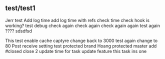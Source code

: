 ## test/test1
Jerr test
Add log time
add log time with refs
check time
check hook is working?
test debug
check again
check again
check again
again
test again
????
sdsdfsd

This test enable cache
captyre
change back to 3000
test again
change to 80
Post receive setting
test protected brand
Hoang
protected master
add #closed
close 2
update time for task
update feature 
this task ins one